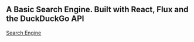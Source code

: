 ## A Basic Search Engine. Built with React, Flux and the DuckDuckGo API
[Search Engine](http://www.larsbergportfolio.com/react_projects/search_engine/dist/)